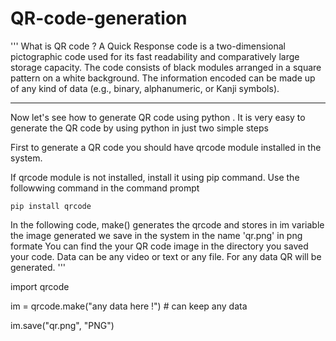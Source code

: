 # QR-code-generation
''' 
What is QR code ? 
A Quick Response code is a two-dimensional pictographic code used for its fast readability and comparatively large storage capacity. 
The code consists of black modules arranged in a square pattern on a white background. The information encoded can be made up of any kind of data (e.g., binary, alphanumeric, or Kanji symbols).

-------------------------
Now let's see how to generate QR code  using python .
It is very easy to generate the QR code by using python in just two simple steps

First to generate a QR code you should have qrcode module installed in the system. 

If qrcode module is not installed, install it using pip command. Use the followwing command in the command prompt
 
    pip install qrcode

In the following code, make() generates the qrcode and stores in im variable
the image generated we save in the system in the name 'qr.png' in png formate
You can find the your QR code image in the directory you saved your code. 
Data can be any video or text or any file. For any data QR will be generated.
'''

import qrcode

im = qrcode.make("any data here !")  # can keep any data

im.save("qr.png", "PNG")
